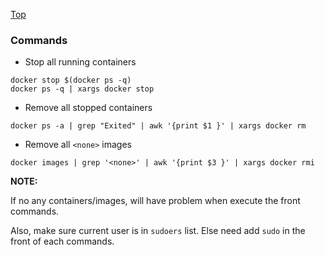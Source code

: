 [Top](https://github.com/kemixkoo/docker-docs)

### Commands 
- Stop all running containers
```
docker stop $(docker ps -q)
docker ps -q | xargs docker stop
```
- Remove all stopped containers
```
docker ps -a | grep "Exited" | awk '{print $1 }' | xargs docker rm
```
- Remove all `<none>` images
```
docker images | grep '<none>' | awk '{print $3 }' | xargs docker rmi
```

**NOTE:**

If no any containers/images, will have problem when execute the front commands.

Also, make sure current user is in `sudoers` list. Else need add `sudo` in the front of each commands.
